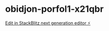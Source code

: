 # obidjon-porfol1-x21qbr

[Edit in StackBlitz next generation editor ⚡️](https://stackblitz.com/~/github.com/Obidjon1122/obidjon-porfol1-x21qbr)